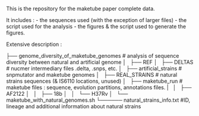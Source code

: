 This is the repository for the maketube paper complete data.

It includes : 
	- the sequences used (with the exception of larger files)
	- the script used for the analysis
	- the figures & the script used to generate the figures.

Extensive description :

├── genome_diversity_of_maketube_genomes			# analysis of sequence diversity between natural and artificial genome
│   ├── REF
│   ├── DELTAS							# nucmer intermediary files .delta, .snps, etc.
│   ├── artificial_strains					# snpmutator and maketube genomes
│   ├── REAL_STRAINS						# natural strains sequences (& IS6110 locations, unused)
│   ├── maketube_run						# maketube files : sequence, evolution partitions, annotations files. 
|   │   ├── AF2122
│   │   ├── 18b
│   │   └── H37Rv
│   └── maketube_with_natural_genomes.sh
└────── natural_strains_info.txt				#ID, lineage and additional information about natural strains



